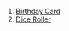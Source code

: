 1. [Birthday Card](https://github.com/riszkyhermawan/Happy-Birthday-Java)
2. [Dice Roller](https://github.com/riszkyhermawan/DiceRoll)
